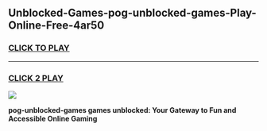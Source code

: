 
## Unblocked-Games-pog-unblocked-games-Play-Online-Free-4ar50
<h3>
<a href="https://premium76.site?title=pog-unblocked-games&ref=26A">CLICK TO PLAY</a></h3>
<hr>

<h3>
<a href="https://premium76.site?title=pog-unblocked-games&ref=26A">CLICK 2 PLAY</a>
  
</h3>

<a href="https://premium76.site?title=pog-unblocked-games&ref=26A"><img src="https://clearcache.store/games.png"></a>


**pog-unblocked-games games unblocked: Your Gateway to Fun and Accessible Online Gaming**
